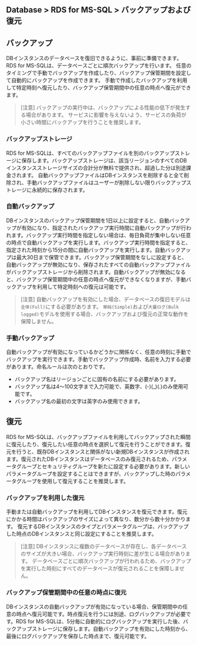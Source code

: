 ## Database > RDS for MS-SQL > バックアップおよび復元

## バックアップ

DBインスタンスのデータベースを復旧できるように、事前に準備できます。RDS for MS-SQLは、データベースごとに順次バックアップを行います。
任意のタイミングで手動でバックアップを作成したり、バックアップ保管期間を設定して自動的にバックアップを作成できます。
手動で作成したバックアップを利用して特定時刻へ復元したり、バックアップ保管期間中の任意の時点へ復元ができます。

> [注意]
> バックアップの実行中は、バックアップによる性能の低下が発生する場合があります。
> サービスに影響を与えないよう、サービスの負荷が小さい時間にバックアップを行うことを推奨します。

### バックアップストレージ

RDS for MS-SQLは、すべてのバックアップファイルを別のバックアップストレージに保存します。バックアップストレージは、該当リージョンのすべてのDBインスタンスストレージサイズの合計分が無料で提供され、超過した分は別途課金されます。
自動バックアップファイルはDBインスタンスを削除すると全て削除され、手動バックアップファイルはユーザーが削除しない限りバックアップストレージに永続的に保存されます。

### 自動バックアップ

DBインスタンスのバックアップ保管期間を1日以上に設定すると、自動バックアップが有効になり、指定されたバックアップ実行時間に自動バックアップが行われます。バックアップ実行時間を指定しない場合は、毎日負荷が集中しない任意の時点で自動バックアップを実行します。バックアップ実行時間を指定すると、指定された時刻から15分の間に自動バックアップを実行します。自動バックアップは最大30日まで保管できます。バックアップ保管期間をなしに設定すると、自動バックアップが無効になり、保存されたすべての自動バックアップファイルがバックアップストレージから削除されます。自動バックアップが無効になると、バックアップ保管期間中の任意の時点へ復元ができなくなりますが、手動バックアップを利用して特定時刻への復元は可能です。

> [注意]
> 自動バックアップを有効にした場合、データベースの復旧モデルは`全体(Full)`にする必要があります。
> `単純(Simple)`および`大量ログ(Bulk logged)`モデルを使用する場合、バックアップおよび復元の正常な動作を保障しません。

### 手動バックアップ

自動バックアップが有効になっているかどうかに関係なく、任意の時刻に手動でバックアップを実行できます。手動でバックアップ作成時、名前を入力する必要があります。命名ルールは次のとおりです。

* バックアップ名はリージョンごとに固有の名前にする必要があります。
* バックアップ名は4～100文字まで入力可能で、英数字、(-)(_)(.)のみ使用可能です。
* バックアップ名の最初の文字は英字のみ使用できます。

## 復元

RDS for MS-SQLは、バックアップファイルを利用してバックアップされた瞬間に復元したり、復元したい任意の時点を選択して復元を行うことができます。復元を行うと、既存DBインスタンスと関係がない新規DBインスタンスが作成されます。復元されたDBインスタンスはデータベースのみ復元されるため、パラメータグループとセキュリティグループを新たに設定する必要があります。新しいパラメータグループを設定することはできますが、バックアップした時のパラメータグループを使用して復元することを推奨します。

### バックアップを利用した復元

手動または自動バックアップを利用してDBインスタンスを復元できます。復元にかかる時間はバックアップのサイズによって異なり、数分から数十分かかります。
復元するDBインスタンスのタイプとパラメータグループは、バックアップした時点のDBインスタンスと同じ設定にすることを推奨します。

> [注意]
> DBインスタンスに複数のデータベースが存在し、各データベースのサイズが大きい場合、バックアップ実行時刻に差が生じる場合があります。
> データベースごとに順次バックアップが行われるため、バックアップを実行した時刻にすべてのデータベースが復元されることを保障しません。 

### バックアップ保管期間中の任意の時点に復元

DBインスタンスの自動バックアップが有効になっている場合、保管期間中の任意の時点へ復元可能です。時点復元を行うには別途、ログバックアップが必要です。RDS for MS-SQLは、5分毎に自動的にログバックアップを実行した後、バックアップストレージに保存します。自動バックアップを有効にした時刻から、最後にログバックアップを保存した時点まで、復元可能です。
